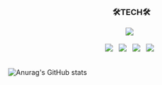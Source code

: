 <h3 align="center"><b>🛠TECH🛠</b></h3>
<p align="center">
 <img src="https://img.shields.io/badge/Android-3DDC84?style=flat-square&logo=android&logoColor=white"/> &nbsp 
</p>
<p align="center">
<img src="https://img.shields.io/badge/Kotlin-7F52FF?style=flat-square&logo=kotlin&logoColor=white"/> &nbsp 
<img src="https://img.shields.io/badge/JavaScript-F7DF1E?style=flat-square&logo=javascript&logoColor=white"/> &nbsp 
<img src="https://img.shields.io/badge/Python-3776AB?style=flat-square&logo=python&logoColor=white"/> &nbsp 
<img src="https://img.shields.io/badge/C++-00599C?style=flat-square&logo=c%2B%2B&logoColor=white"/></a> &nbsp 
<br>
<br>
</p>


![Anurag's GitHub stats](https://github-readme-stats.vercel.app/api?username=sdu07024&count_private=true&show_icons=true)
<!--
**sdu07024/sdu07024** is a ✨ _special_ ✨ repository because its `README.md` (this file) appears on your GitHub profile.

Here are some ideas to get you started:

- 🔭 I’m currently working on ...
- 🌱 I’m currently learning ...
- 👯 I’m looking to collaborate on ...
- 🤔 I’m looking for help with ...
- 💬 Ask me about ...
- 📫 How to reach me: ...
- 😄 Pronouns: ...
- ⚡ Fun fact: ...
-->
